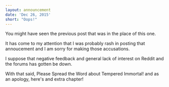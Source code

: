 ```yaml
---
layout: announcement
date: 'Dec 26, 2015'
short: "Oops!"
---
```


You might have seen the previous post that was in the place of this one.

It has come to my attention that I was probably rash in posting that annoucement and I am sorry for making those accusations.

I suppose that negative feedback and general lack of interest on Reddit and the forums has gotten be down.

With that said, <bold>Please Spread the Word about Tempered Immortal!</bold> and as an apology, here's and extra chapter!
